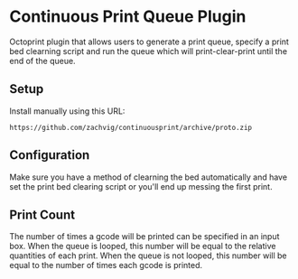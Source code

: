 # Continuous Print Queue Plugin

Octoprint plugin that allows users to generate a print queue, specify a print bed clearning script and run the queue which will print-clear-print until the end of the queue.

## Setup

Install manually using this URL:

    https://github.com/zachvig/continuousprint/archive/proto.zip



## Configuration

Make sure you have a method of clearning the bed automatically and have set the print bed clearing script or you'll end up messing the first print.

## Print Count

The number of times a gcode will be printed can be specified in an input box.
When the queue is looped, this number will be equal to the relative quantities of each print.
When the queue is not looped, this number will be equal to the number of times each gcode is printed. 
